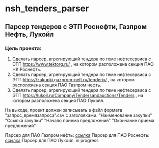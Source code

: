 # nsh_tenders_parser
Парсер тендеров с ЭТП Роснефти, Газпром Нефть, Лукойл
-------------

### Цель проекта:
1) Сделать парсер, агрегирующий тендера по теме нефтесервиса с ЭТП https://www.tektorg.ru/ , на котором расположена секция ПАО НК Роснефть.
2) Сделать парсер, агрегирующий тендера по теме нефтесервиса с ЭТП https://zakupki.gazprom-neft.ru/tenderix/ , на котором расположена секция ПАО Газпром нефть.
3) Сделать парсер, агрегирующий тендера по теме нефтесервиса с ЭТП https://lukoil.ru/Company/Tendersandauctions/Tenders , на котором расположена секция ПАО Лукойл.

На выходе, проект должен записывать в файл формата "запрос_времязапроса".csv с заголовками:   "Наименование закупки"	"Ссылка закупки"	"Начало приема предложений"	"Окончание приема предложений"

Парсер для ПАО Газпром нефть: [ссылка](https://github.com/baburovn/nsh_tenders_parser/blob/main/GPN_parser_v_0_2.py)
Парсер для ПАО Роснефть: [ссылка](https://github.com/baburovn/nsh_tenders_parser/blob/main/rosneft_parser_01.py)
Парсер для ПАО Лукойл: in progress

